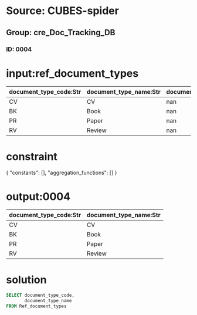 # Source: CUBES-spider
## Group: cre_Doc_Tracking_DB
### ID: 0004

# input:ref_document_types

| document_type_code:Str | document_type_name:Str | document_type_description:Str |
|---|---|---|
| CV | CV | nan |
| BK | Book | nan |
| PR | Paper | nan |
| RV | Review | nan |

# constraint

{
  "constants": [],
  "aggregation_functions": []
}

# output:0004

| document_type_code:Str | document_type_name:Str |
|---|---|
| CV | CV |
| BK | Book |
| PR | Paper |
| RV | Review |

# solution

```sql
SELECT document_type_code,
       document_type_name
FROM Ref_document_types
```

